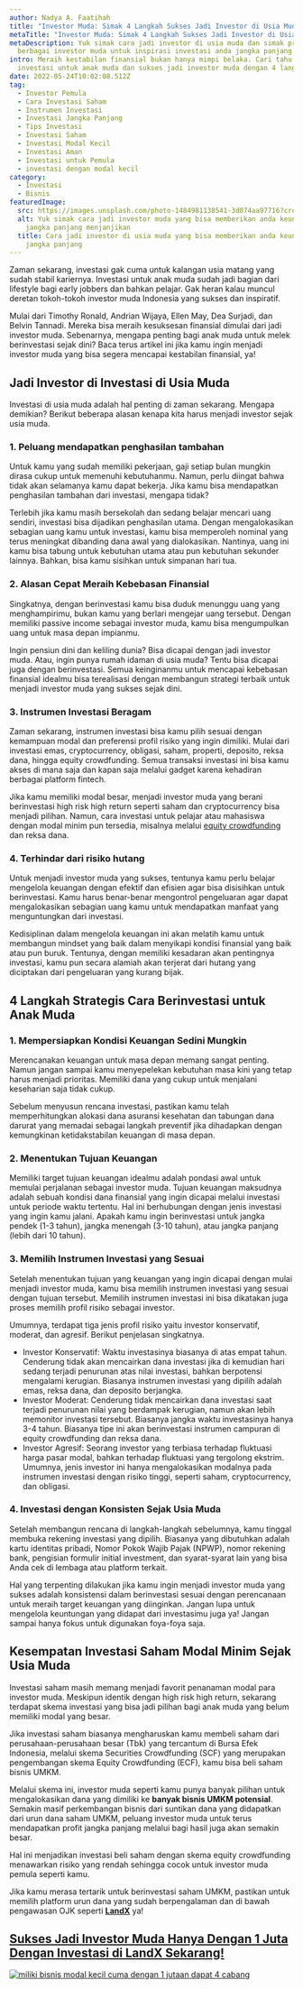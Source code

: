 ```yaml
---
author: Nadya A. Faatihah
title: "Investor Muda: Simak 4 Langkah Sukses Jadi Investor di Usia Muda"
metaTitle: "Investor Muda: Simak 4 Langkah Sukses Jadi Investor di Usia Muda"
metaDescription: Yuk simak cara jadi investor di usia muda dan simak profil
  berbagai investor muda untuk inspirasi investasi anda jangka panjang anda
intro: Meraih kestabilan finansial bukan hanya mimpi belaka. Cari tahu cara
  investasi untuk anak muda dan sukses jadi investor muda dengan 4 langkah ini.
date: 2022-05-24T10:02:08.512Z
tag:
  - Investor Pemula
  - Cara Investasi Saham
  - Instrumen Investasi
  - Investasi Jangka Panjang
  - Tips Investasi
  - Investasi Saham
  - Investasi Modal Kecil
  - Investasi Aman
  - Investasi untuk Pemula
  - investasi dengan modal kecil
category:
  - Investasi
  - Bisnis
featuredImage:
  src: https://images.unsplash.com/photo-1484981138541-3d074aa97716?crop=entropy&cs=tinysrgb&fm=jpg&ixlib=rb-1.2.1&q=80&raw_url=true&ixid=MnwxMjA3fDB8MHxwaG90by1wYWdlfHx8fGVufDB8fHx8&auto=format&fit=crop&w=870
  alt: Yuk simak cara jadi investor muda yang bisa memberikan anda keuntungan
    jangka panjang menjanjikan
  title: Cara jadi investor di usia muda yang bisa memberikan anda keuntungan
    jangka panjang
---
```

Zaman sekarang, investasi gak cuma untuk kalangan usia matang yang sudah stabil kariernya. Investasi untuk anak muda sudah jadi bagian dari lifestyle bagi early jobbers dan bahkan pelajar. Gak heran kalau muncul deretan tokoh-tokoh investor muda Indonesia yang sukses dan inspiratif. 

Mulai dari Timothy Ronald, Andrian Wijaya, Ellen May, Dea Surjadi, dan Belvin Tannadi. Mereka bisa meraih kesuksesan finansial dimulai dari jadi investor muda. Sebenarnya, mengapa penting bagi anak muda untuk melek berinvestasi sejak dini? Baca terus artikel ini jika kamu ingin menjadi investor muda yang bisa segera mencapai kestabilan finansial, ya!

## Jadi Investor di Investasi di Usia Muda

Investasi di usia muda adalah hal penting di zaman sekarang. Mengapa demikian? Berikut beberapa alasan kenapa kita harus menjadi investor sejak usia muda.

### 1. Peluang mendapatkan penghasilan tambahan

Untuk kamu yang sudah memiliki pekerjaan, gaji setiap bulan mungkin dirasa cukup untuk memenuhi kebutuhanmu. Namun, perlu diingat bahwa tidak akan selamanya kamu dapat bekerja. Jika kamu bisa mendapatkan penghasilan tambahan dari investasi, mengapa tidak? 

Terlebih jika kamu masih bersekolah dan sedang belajar mencari uang sendiri, investasi bisa dijadikan penghasilan utama. Dengan mengalokasikan sebagian uang kamu untuk investasi, kamu bisa memperoleh nominal yang terus meningkat dibanding dana awal yang dialokasikan. Nantinya, uang ini kamu bisa tabung untuk kebutuhan utama atau pun kebutuhan sekunder lainnya. Bahkan, bisa kamu sisihkan untuk simpanan hari tua.

### 2. Alasan Cepat Meraih Kebebasan Finansial

Singkatnya, dengan berinvestasi kamu bisa duduk menunggu uang yang menghampirimu, bukan kamu yang berlari mengejar uang tersebut. Dengan memiliki passive income sebagai investor muda, kamu bisa mengumpulkan uang untuk masa depan impianmu.

Ingin pensiun dini dan keliling dunia? Bisa dicapai dengan jadi investor muda. Atau, ingin punya rumah idaman di usia muda? Tentu bisa dicapai juga dengan berinvestasi. Semua keinginanmu untuk mencapai kebebasan finansial idealmu bisa terealisasi dengan membangun strategi terbaik untuk menjadi investor muda yang sukses sejak dini. 

### 3. Instrumen Investasi Beragam

Zaman sekarang, instrumen investasi bisa kamu pilih sesuai dengan kemampuan modal dan preferensi profil risiko yang ingin dimiliki. Mulai dari investasi emas, cryptocurrency, obligasi, saham, properti, deposito, reksa dana, hingga equity crowdfunding. Semua transaksi investasi ini bisa kamu akses di mana saja dan kapan saja melalui gadget karena kehadiran berbagai platform fintech.

Jika kamu memiliki modal besar, menjadi investor muda yang berani berinvestasi high risk high return seperti saham dan cryptocurrency bisa menjadi pilihan. Namun, cara investasi untuk pelajar atau mahasiswa dengan modal minim pun tersedia, misalnya melalui [equity crowdfunding](https://landx.id/) dan reksa dana.

### 4. Terhindar dari risiko hutang

Untuk menjadi investor muda yang sukses, tentunya kamu perlu belajar mengelola keuangan dengan efektif dan efisien agar bisa disisihkan untuk berinvestasi. Kamu harus benar-benar mengontrol pengeluaran agar dapat mengalokasikan sebagian uang kamu untuk mendapatkan manfaat yang menguntungkan dari investasi.

Kedisiplinan dalam mengelola keuangan ini akan melatih kamu untuk membangun mindset yang baik dalam menyikapi kondisi finansial yang baik atau pun buruk. Tentunya, dengan memiliki kesadaran akan pentingnya investasi, kamu pun secara alamiah akan terjerat dari hutang yang diciptakan dari pengeluaran yang kurang bijak.

## 4 Langkah Strategis Cara Berinvestasi untuk Anak Muda

### 1. Mempersiapkan Kondisi Keuangan Sedini Mungkin

Merencanakan keuangan untuk masa depan memang sangat penting. Namun jangan sampai kamu menyepelekan kebutuhan masa kini yang tetap harus menjadi prioritas. Memiliki dana yang cukup untuk menjalani keseharian saja tidak cukup.

Sebelum menyusun rencana investasi, pastikan kamu telah memperhitungkan alokasi dana asuransi kesehatan dan tabungan dana darurat yang memadai sebagai langkah preventif jika dihadapkan dengan kemungkinan ketidakstabilan keuangan di masa depan.

### 2. Menentukan Tujuan Keuangan

Memiliki target tujuan keuangan idealmu adalah pondasi awal untuk memulai perjalanan sebagai investor muda. Tujuan keuangan maksudnya adalah sebuah kondisi dana finansial yang ingin dicapai melalui investasi untuk periode waktu tertentu. Hal ini berhubungan dengan jenis investasi yang ingin kamu jalani. Apakah kamu ingin berinvestasi untuk jangka pendek (1-3 tahun), jangka menengah (3-10 tahun), atau jangka panjang (lebih dari 10 tahun). 

### 3. Memilih Instrumen Investasi yang Sesuai

Setelah menentukan tujuan yang keuangan yang ingin dicapai dengan mulai menjadi investor muda, kamu bisa memilih instrumen investasi yang sesuai dengan tujuan tersebut. Memilih instrumen investasi ini bisa dikatakan juga proses memilih profil risiko sebagai investor.

Umumnya, terdapat tiga jenis profil risiko yaitu investor konservatif, moderat, dan agresif. Berikut penjelasan singkatnya.

* Investor Konservatif: Waktu investasinya biasanya di atas empat tahun. Cenderung tidak akan mencairkan dana investasi jika di kemudian hari sedang terjadi penurunan atas nilai investasi, bahkan berpotensi mengalami kerugian. Biasanya instrumen investasi yang dipilih adalah emas, reksa dana, dan deposito berjangka.
* Investor Moderat: Cenderung tidak mencairkan dana investasi saat terjadi penurunan nilai yang berdampak kerugian, namun akan lebih memonitor investasi tersebut. Biasanya jangka waktu investasinya hanya 3-4 tahun. Biasanya tipe ini akan berinvestasi instrumen campuran di equity crowdfunding dan reksa dana.
* Investor Agresif: Seorang investor yang terbiasa terhadap fluktuasi harga pasar modal, bahkan terhadap fluktuasi yang tergolong ekstrim. Umumnya, jenis investor ini hanya mengalokasikan modalnya pada instrumen investasi dengan risiko tinggi, seperti saham, cryptocurrency, dan obligasi. 

### 4. Investasi dengan Konsisten Sejak Usia Muda

Setelah membangun rencana di langkah-langkah sebelumnya, kamu tinggal membuka rekening investasi yang dipilih. Biasanya yang dibutuhkan adalah kartu identitas pribadi, Nomor Pokok Wajib Pajak (NPWP), nomor rekening bank, pengisian formulir initial investment, dan syarat-syarat lain yang bisa Anda cek di lembaga atau platform terkait. 

Hal yang terpenting dilakukan jika kamu ingin menjadi investor muda yang sukses adalah konsistensi dalam berinvestasi sesuai dengan perencanaan untuk meraih target keuangan yang diinginkan. Jangan lupa untuk mengelola keuntungan yang didapat dari investasimu juga ya! Jangan sampai hanya fokus untuk digunakan foya-foya saja.

## Kesempatan Investasi Saham Modal Minim Sejak Usia Muda

Investasi saham masih memang menjadi favorit penanaman modal para investor muda. Meskipun identik dengan high risk high return, sekarang terdapat skema investasi yang bisa jadi pilihan bagi anak muda yang belum memiliki modal yang besar.

Jika investasi saham biasanya mengharuskan kamu membeli saham dari perusahaan-perusahaan besar (Tbk) yang tercantum di Bursa Efek Indonesia, melalui skema Securities Crowdfunding (SCF) yang merupakan pengembangan skema Equity Crowdfunding (ECF), kamu bisa beli saham bisnis UMKM.

Melalui skema ini, investor muda seperti kamu punya banyak pilihan untuk mengalokasikan dana yang dimiliki ke **banyak bisnis UMKM potensial**. Semakin masif perkembangan bisnis dari suntikan dana yang didapatkan dari urun dana saham UMKM, peluang investor muda untuk terus mendapatkan profit jangka panjang melalui bagi hasil juga akan semakin besar. 

Hal ini menjadikan investasi beli saham dengan skema equity crowdfunding menawarkan risiko yang rendah sehingga cocok untuk investor muda pemula seperti kamu.

Jika kamu merasa tertarik untuk berinvestasi saham UMKM, pastikan untuk memilih platform urun dana yang sudah berpengalaman dan di bawah pengawasan OJK seperti **[LandX](https://landx.id/)** ya!

## [Sukses Jadi Investor Muda Hanya Dengan 1 Juta Dengan Investasi di LandX Sekarang!](https://app.landx.id/?utm_source=Organic+Page&utm_medium=Content+Blog&utm_campaign=BlogLandX&utm_id=Blog)

[![miliki bisnis modal kecil cuma dengan 1 jutaan dapat 4 cabang ](https://accountgram-production.sfo2.cdn.digitaloceanspaces.com/landx_ghost/2021/11/jadi-owner-bisnis-hanya-1-jutaan-dengan-cuan-yang-sangat-menjanjikan.png)](https://app.landx.id/?utm_source=Organic+Page&utm_medium=Content+Blog&utm_campaign=BlogLandX&utm_id=Blog)

<!--EndFragment-->

<!--EndFragment-->